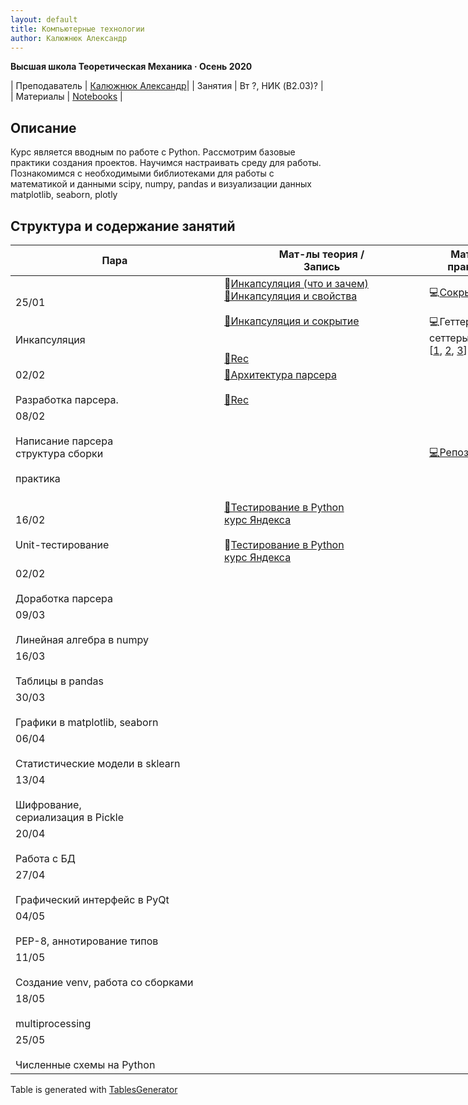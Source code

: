 ```yaml
---
layout: default
title: Компьютерные технологии
author: Калюжнюк Александр
---
```



**Высшая школа Теоретическая Механика · Осень 2020**

| Преподаватель | [Калюжнюк Александр](https://vk.com/alex_iomguy)|
| Занятия   | Вт ?,  НИК (B2.03)? |
| Материалы   | [Notebooks](https://github.com/iomguy/PythonIntroCourse2020/tree/master/notebooks) |


## Описание

Курс является вводным по работе с Python. Рассмотрим базовые практики создания проектов.
Научимся настраивать среду для работы. Познакомимся с необходимыми библиотеками для работы с математикой и данными scipy, numpy, pandas и визуализации данных matplotlib, seaborn, plotly

## Структура и содержание занятий

<table class="tg" style="undefined;table-layout: fixed; width: 1076px">
<colgroup>
<col style="width: 334px">
<col style="width: 328px">
<col style="width: 150px">
<col style="width: 264px">
</colgroup>
<thead>
  <tr>
    <th class="tg-c3ow">Пара</th>
    <th class="tg-c3ow">Мат-лы теория /<br>Запись</th>
    <th class="tg-c3ow">Мат-лы<br>практика</th>
    <th class="tg-c3ow">Дедлайн</th>
  </tr>
</thead>
<tbody>
  <tr>
    <td class="tg-0pky">25/01<br><br><br>Инкапсуляция</td>
    <td class="tg-0pky">📖<a href="https://iomguy.github.io/PythonIntroCourse2020/data_pages/13_encapsulation.pdf" target="_blank" rel="noopener noreferrer">Инкапсуляция (что и зачем)</a><br><a href="https://metanit.com/python/tutorial/7.2.php" target="_blank" rel="noopener noreferrer">📄Инкапсуляция и свойства</a><br><br><a href="https://habr.com/ru/post/444338/" target="_blank" rel="noopener noreferrer">📄Инкапсуляция и сокрытие</a><br><br><br><a href="https://youtu.be/U3GJ0goPBdk" target="_blank" rel="noopener noreferrer">🛑Rec</a></td>
    <td class="tg-0pky">💻<a href="https://github.com/iomguy/PythonIntroCourse2020/blob/master/notebooks/13_encapsulation_data_accesss.py" target="_blank" rel="noopener noreferrer">Сокрытие</a><br><br>💻Геттеры, сеттеры <br>[<a href="https://github.com/iomguy/PythonIntroCourse2020/blob/master/notebooks/13_encapsulation_getters_setters_1.py" target="_blank" rel="noopener noreferrer">1</a>, <a href="https://github.com/iomguy/PythonIntroCourse2020/blob/master/notebooks/13_encapsulation_getters_setters_2.py" target="_blank" rel="noopener noreferrer">2</a>, <a href="https://github.com/iomguy/PythonIntroCourse2020/blob/master/notebooks/13_encapsulation_getters_setters_3.py" target="_blank" rel="noopener noreferrer">3</a>]</td>
    <td class="tg-0pky"></td>
  </tr>
  <tr>
    <td class="tg-0pky">02/02<br><br>Разработка парсера.</td>
    <td class="tg-0pky"><a href="https://iomguy.github.io/PythonIntroCourse2020/data_pages/14_practice_parser.pdf" target="_blank" rel="noopener noreferrer">📖Архитектура парсера</a><br><br><a href="https://youtu.be/uS2hyussGdQ" target="_blank" rel="noopener noreferrer">🛑Rec</a></td>
    <td class="tg-0pky"></td>
    <td class="tg-0pky"></td>
  </tr>
  <tr>
    <td class="tg-0pky">08/02<br><br>Написание парсера<br>структура сборки<br><br>практика<br><br></td>
    <td class="tg-0pky"><br><br><br></td>
    <td class="tg-0pky"><a href="https://github.com/iomguy/eclipse_schedule_parser_stud" target="_blank" rel="noopener noreferrer">💻Репозиторий</a></td>
    <td class="tg-0pky"></td>
  </tr>
  <tr>
    <td class="tg-za14">16/02<br><br>Unit-тестирование</td>
    <td class="tg-0pky"><a href="https://www.youtube.com/watch?v=2-EBSIRs0H4" target="_blank" rel="noopener noreferrer">🎥Тестирование в Python</a><br><a href="https://www.youtube.com/watch?v=2-EBSIRs0H4" target="_blank" rel="noopener noreferrer">курс Яндекса</a><br><br>📖<a href="https://iomguy.github.io/PythonIntroCourse2020/data_pages/16_unit_tests_from_Mariya_Zelenova.pdf" target="_blank" rel="noopener noreferrer">Тестирование в Python</a><br><a href="https://iomguy.github.io/PythonIntroCourse2020/data_pages/16_unit_tests_from_Mariya_Zelenova.pdf" target="_blank" rel="noopener noreferrer">курс Яндекса</a><br></td>
    <td class="tg-0pky"></td>
    <td class="tg-0pky"></td>
  </tr>
  <tr>
    <td class="tg-za14">02/02<br><br>Доработка парсера</td>
    <td class="tg-0pky"></td>
    <td class="tg-0pky"></td>
    <td class="tg-c3ow">Выложить<br><a href="https://github.com/iomguy/PythonIntroCourse2020/tree/master/notebooks/hometasks/2021_03_02%20pytest" target="_blank" rel="noopener noreferrer">дз по тестам</a><br>на своём гитхабе</td>
  </tr>
  <tr>
    <td class="tg-za14">09/03<br><br>Линейная алгебра в numpy</td>
    <td class="tg-za14"></td>
    <td class="tg-0pky"></td>
    <td class="tg-c3ow">Выложить<br><a href="https://github.com/iomguy/PythonIntroCourse2020/tree/master/notebooks/hometasks/2021_03_09%20pytest%20%2B%20parser" target="_blank" rel="noopener noreferrer">дз по парсеру</a><br>на своём гитхабе</td>
  </tr>
  <tr>
    <td class="tg-za14">16/03<br><br>Таблицы в pandas</td>
    <td class="tg-0pky"></td>
    <td class="tg-0pky"></td>
    <td class="tg-0pky"></td>
  </tr>
  <tr>
    <td class="tg-za14">30/03<br><br>Графики в matplotlib, seaborn</td>
    <td class="tg-0pky"></td>
    <td class="tg-0pky"></td>
    <td class="tg-0pky"></td>
  </tr>
  <tr>
    <td class="tg-za14">06/04<br><br>Статистические модели в sklearn</td>
    <td class="tg-0pky"></td>
    <td class="tg-0pky"></td>
    <td class="tg-0pky"></td>
  </tr>
  <tr>
    <td class="tg-za14">13/04<br><br>Шифрование,<br>сериализация в Pickle</td>
    <td class="tg-0pky"></td>
    <td class="tg-0pky"></td>
    <td class="tg-0pky"></td>
  </tr>
  <tr>
    <td class="tg-za14">20/04<br><br>Работа с БД</td>
    <td class="tg-0pky"></td>
    <td class="tg-0pky"></td>
    <td class="tg-0pky"></td>
  </tr>
  <tr>
    <td class="tg-za14">27/04<br><br>Графический интерфейс в PyQt</td>
    <td class="tg-0pky"></td>
    <td class="tg-0pky"></td>
    <td class="tg-0pky"></td>
  </tr>
  <tr>
    <td class="tg-za14">04/05<br><br>PEP-8, аннотирование типов</td>
    <td class="tg-0pky"></td>
    <td class="tg-0pky"></td>
    <td class="tg-0pky"></td>
  </tr>
  <tr>
    <td class="tg-za14">11/05<br><br>Создание venv, работа со сборками</td>
    <td class="tg-0pky"></td>
    <td class="tg-0pky"></td>
    <td class="tg-0pky"></td>
  </tr>
  <tr>
    <td class="tg-za14">18/05<br><br>multiprocessing</td>
    <td class="tg-0pky"></td>
    <td class="tg-0pky"></td>
    <td class="tg-0pky"></td>
  </tr>
  <tr>
    <td class="tg-za14">25/05<br><br>Численные схемы на Python</td>
    <td class="tg-0pky"></td>
    <td class="tg-0pky"></td>
    <td class="tg-0pky"></td>
  </tr>
</tbody>
</table>

Table is generated with [TablesGenerator](https://www.tablesgenerator.com/html_tables)
